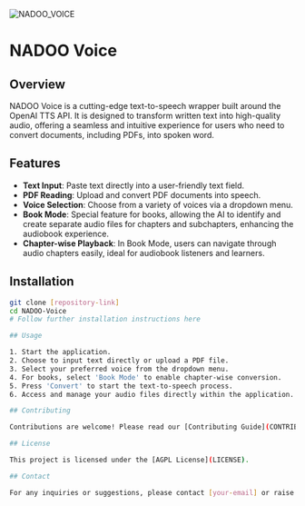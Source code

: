 ![NADOO_VOICE](https://github.com/NADOOITChristophBa/NADOO-Voice/assets/106314951/5150754b-656d-4b47-a4df-14801e131655)
# NADOO Voice

## Overview
NADOO Voice is a cutting-edge text-to-speech wrapper built around the OpenAI TTS API. It is designed to transform written text into high-quality audio, offering a seamless and intuitive experience for users who need to convert documents, including PDFs, into spoken word.

## Features
- **Text Input**: Paste text directly into a user-friendly text field.
- **PDF Reading**: Upload and convert PDF documents into speech.
- **Voice Selection**: Choose from a variety of voices via a dropdown menu.
- **Book Mode**: Special feature for books, allowing the AI to identify and create separate audio files for chapters and subchapters, enhancing the audiobook experience.
- **Chapter-wise Playback**: In Book Mode, users can navigate through audio chapters easily, ideal for audiobook listeners and learners.

## Installation

```bash
git clone [repository-link]
cd NADOO-Voice
# Follow further installation instructions here

## Usage

1. Start the application.
2. Choose to input text directly or upload a PDF file.
3. Select your preferred voice from the dropdown menu.
4. For books, select 'Book Mode' to enable chapter-wise conversion.
5. Press 'Convert' to start the text-to-speech process.
6. Access and manage your audio files directly within the application.

## Contributing

Contributions are welcome! Please read our [Contributing Guide](CONTRIBUTING.md) for more information.

## License

This project is licensed under the [AGPL License](LICENSE).

## Contact

For any inquiries or suggestions, please contact [your-email] or raise an issue in the repository.
